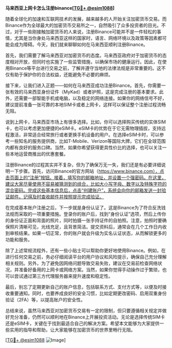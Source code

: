 **马来西亚上网卡怎么注册binance[[TG💪+ @esim1088](https://t.me/s/esim1088)]**

随着全球化的加速和互联网技术的发展，越来越多的人开始关注加密货币交易。而Binance作为全球最大的加密货币交易所之一，自然吸引了众多投资者的目光。不过，对于一些刚接触加密货币的人来说，注册Binance可能并不是一件轻松的事情，尤其是当你身处马来西亚这样的国家时，语言、网络环境以及政策等因素都可能会成为障碍。今天，我们就来聊聊如何在马来西亚顺利注册Binance。

首先，我们需要了解马来西亚对加密货币的态度。马来西亚政府对于加密货币的态度相对开放，但同时也实施了一些监管措施，以确保市场的健康运行。因此，在使用Binance等平台进行交易之前，了解并遵守当地的法律法规是非常重要的。这不仅有助于保护你的合法权益，还能避免不必要的麻烦。

接下来，让我们进入正题——如何在马来西亚成功注册Binance。首先，你需要一张有效的马来西亚身份证件（MyKad）或者护照，这是完成注册的基本要求。此外，还需要一部智能手机或电脑，以及稳定的网络连接。如果你的网络信号不好，建议提前准备一张可靠的本地SIM卡或者上网卡，这样可以保证整个注册过程流畅无阻。

说到上网卡，马来西亚市场上有很多选择。比如，你可以选择购买传统的实体SIM卡，也可以考虑更加便捷的eSIM卡。eSIM卡的优势在于它无需物理插拔，支持远程激活，非常适合经常旅行或者更换手机设备的用户。在选择eSIM卡时，可以参考一些知名的服务提供商，比如T-Mobile、Verizon等国际大牌，它们在全球范围内都有良好的服务口碑。当然，如果你希望获得更具性价比的选择，也可以关注一些本地运营商推出的优惠套餐。

注册Binance的过程其实并不复杂，但为了确保万无一失，我们还是有必要详细说明一下步骤。首先，访问Binance的官方网站（https://www.binance.com），点击页面上的“注册”按钮。接着，填写你的邮箱地址，并设置一个强密码。在这里，建议大家尽量使用不容易被猜测到的组合，比如大小写字母、数字以及特殊字符的混合密码。完成这些基本信息后，点击“创建账户”，系统会向你的邮箱发送一封验证邮件。记得及时查收邮件并按照提示完成验证。

在完成基本账户注册之后，下一步就是身份认证了。这是Binance为了符合反洗钱法规而采取的一项重要措施。登录你的账户后，找到“身份认证”选项，然后上传你的身份证正面和背面的照片，同时拍摄一张手持证件的自拍照。注意，拍照时要确保照片清晰可见，光线充足，且背景简洁。提交资料后，通常会在几个工作日内收到审核结果。如果一切正常，你的账户就会升级为实名认证状态，从而解锁更多的功能和服务。

除了上述常规流程外，还有一些小贴士可以帮助你更好地使用Binance。例如，在进行任何交易之前，务必仔细阅读平台的用户协议和风险提示，确保自己充分理解相关规则。另外，为了避免因网络问题导致交易失败，建议在交易前检查网络状况，并准备好备用的上网卡或网络方案。当然，如果你觉得手动操作过于繁琐，也可以尝试通过第三方代理服务器来提升速度和稳定性。

最后，别忘了定期更新自己的账户信息，包括联系方式、支付方式等，以便及时接收重要通知。同时，也要养成良好的安全习惯，比如定期更改密码、启用双重身份验证（2FA）等，以提高账户的安全性。

总结来说，虽然马来西亚对加密货币交易有一定的限制，但只要遵循相关规定并做好充分准备，仍然可以顺利地在Binance上开展投资活动。无论是选择传统SIM卡还是eSIM卡，关键在于找到最适合自己的解决方案。希望本文能够为大家提供一些实用的指导和帮助，让大家能够在加密货币的世界里畅行无阻。

[[TG💪+ @esim1088](https://t.me/s/esim1088) ![Image](https://i.postimg.cc/4NQfJmqS/Snipaste-2025-05-13-00-14-12.png)]